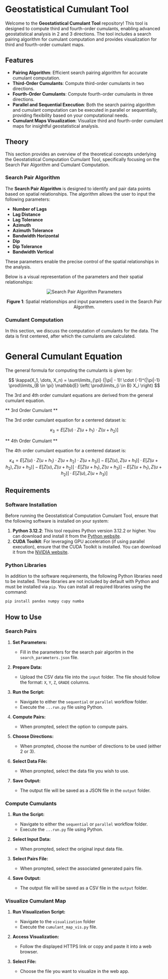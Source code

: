 # Geostatistical Cumulant Tool

Welcome to the **Geostatistical Cumulant Tool** repository! This tool is designed to compute third and fourth-order cumulants, enabling advanced geostatistical analysis in 2 and 3 directions. The tool includes a search pairing algorithm for cumulant computation and provides visualization for third and fourth-order cumulant maps.

## Features
- **Pairing Algorithm**: Efficient search pairing algorithm for accurate cumulant computation.
- **Third-Order Cumulants**: Compute third-order cumulants in two directions.
- **Fourth-Order Cumulants**: Compute fourth-order cumulants in three directions.
- **Parallel and Sequential Execution**: Both the search pairing algorithm and cumulant computation can be executed in parallel or sequentially, providing flexibility based on your computational needs.
- **Cumulant Maps Visualization**: Visualize third and fourth-order cumulant maps for insightful geostatistical analysis.

## Theory

This section provides an overview of the theoretical concepts underlying the Geostatistical Computation Cumulant Tool, specifically focusing on the Search Pair Algorithm and Cumulant Computation.

### Search Pair Algorithm

The **Search Pair Algorithm** is designed to identify and pair data points based on spatial relationships. The algorithm allows the user to input the following parameters:

- **Number of Lags**
- **Lag Distance**
- **Lag Tolerance**
- **Azimuth**
- **Azimuth Tolerance**
- **Bandwidth Horizontal**
- **Dip**
- **Dip Tolerance**
- **Bandwidth Vertical**

These parameters enable the precise control of the spatial relationships in the analysis.

Below is a visual representation of the parameters and their spatial relationships:

<p align="center">
  <img src="https://github.com/user-attachments/assets/a09ae3d3-e393-48a8-8c77-e0ec4ca5d4c3" alt="Search Pair Algorithm Parameters">
</p>

<p align="center"><strong>Figure 1</strong>: Spatial relationships and input parameters used in the Search Pair Algorithm.</p>


### Cumulant Computation

In this section, we discuss the computation of cumulants for the data. The data is first centered, after which the cumulants are calculated.

# General Cumulant Equation

The general formula for computing the cumulants is given by:

$$
\kappa(X_1, \dots, X_n) = \sum\limits_{\pi} (|\pi| - 1)! \cdot (-1)^{|\pi|-1} \prod\limits_{B \in \pi} \mathbb{E} \left( \prod\limits_{i \in B} X_i \right)
$$

The 3rd and 4th order cumulant equations are derived from the general cumulant equation.

** 3rd Order Cumulant **

The 3rd order cumulant equation for a centered dataset is:

$$
\kappa_3 = E[Z(u) \cdot Z(u + h_1) \cdot Z(u + h_2)]
$$

** 4th Order Cumulant **

The 4th order cumulant equation for a centered dataset is:

$$
\kappa_4 = E[Z(u) \cdot Z(u + h_1) \cdot Z(u + h_2) \cdot Z(u + h_3)] - E[Z(u), Z(u + h_1)] \cdot E[Z(u + h_2), Z(u + h_3)] - E[Z(u), Z(u + h_2)] \cdot E[Z(u + h_1), Z(u + h_3)] - E[Z(u + h_1), Z(u + h_2)] \cdot E[Z(u), Z(u + h_3)]
$$


## Requirements

### Software Installation

Before running the Geostatistical Computation Cumulant Tool, ensure that the following software is installed on your system:

1. **Python 3.12.2**: This tool requires Python version 3.12.2 or higher. You can download and install it from the [Python website](https://www.python.org/downloads/).
2. **CUDA Toolkit**: For leveraging GPU acceleration (if using parallel execution), ensure that the CUDA Toolkit is installed. You can download it from the [NVIDIA website](https://developer.nvidia.com/cuda-toolkit).

### Python Libraries

In addition to the software requirements, the following Python libraries need to be installed. These libraries are not included by default with Python and must be installed via `pip`. You can install all required libraries using the command:

```bash
pip install pandas numpy cupy numba
```

## How to Use

### Search Pairs

1. **Set Parameters:**
   - Fill in the parameters for the search pair algoritm in the `search_parameters.json` file.
     
2. **Prepare Data:**
   - Upload the CSV data file into the `input` folder. The file should follow the format: `X`, `Y`, `Z`, `GRADE` columns.

3. **Run the Script:**
   - Navigate to either the `sequential` or `parallel` workflow folder.
   - Execute the `...run.py` file using Python.

4. **Compute Pairs:**
   - When prompted, select the option to compute pairs.

5. **Choose Directions:**
   - When prompted, choose the number of directions to be used (either 2 or 3).

6. **Select Data File:**
   - When prompted, select the data file you wish to use.

7. **Save Output:**
   - The output file will be saved as a JSON file in the `output` folder.

### Compute Cumulants

1. **Run the Script:**
   - Navigate to either the `sequential` or `parallel` workflow folder.
   - Execute the `...run.py` file using Python.

2. **Select Input Data:**
   - When prompted, select the original input data file.

3. **Select Pairs File:**
   - When prompted, select the associated generated pairs file.

4. **Save Output:**
   - The output file will be saved as a CSV file in the `output` folder.

### Visualize Cumulant Map

1. **Run Visualization Script:**
   - Navigate to the `visualization` folder
   - Execute the `cumulant_map_vis.py` file.

2. **Access Visualization:**
   - Follow the displayed HTTPS link or copy and paste it into a web browser.

3. **Select File:**
   - Choose the file you want to visualize in the web app.
